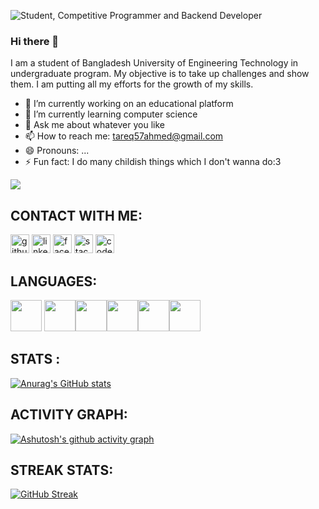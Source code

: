 ![Student, Competitive Programmer and Backend Developer](https://lh3.googleusercontent.com/X4JjAqnvBvhHMJZKxPGbNmCzkITnkAGR55NmHjedCNrFLxFvAIM6PUlzLHybiq76Ukdt=s800)
### Hi there 👋
I am a student of Bangladesh University of Engineering Technology in undergraduate program. My objective is to take up challenges and show them. I am putting all my efforts for the growth of my skills.


- 🔭 I’m currently working on an educational platform 
- 🌱 I’m currently learning computer science 
- 💬 Ask me about whatever you like
- 📫 How to reach me: tareq57ahmed@gmail.com
- 😄 Pronouns: ...
- ⚡ Fun fact: I do many childish things which I don't wanna do:3

![](https://komarev.com/ghpvc/?username=Tareq57e&color=green)


## CONTACT WITH ME:
[<img src='https://cdn.jsdelivr.net/npm/simple-icons@3.0.1/icons/github.svg' alt='github' height='30' padding=10px>](https://github.com/https://github.com/Tareq57)  [<img src='https://cdn.jsdelivr.net/npm/simple-icons@3.0.1/icons/linkedin.svg' alt='linkedin' height='30' padding = 10px>](https://www.linkedin.com/in/https://www.linkedin.com/in/tareq-ahmed-512b451b1//)  [<img src='https://cdn.jsdelivr.net/npm/simple-icons@3.0.1/icons/facebook.svg' alt='facebook' height='30' padding = 10px>](https://www.facebook.com/https://www.facebook.com/mimi.cry.524)  [<img src='https://cdn.jsdelivr.net/npm/simple-icons@3.0.1/icons/stackoverflow.svg' alt='stackoverflow' height='30' padding=10px>](https://stackoverflow.com/users/https://stackoverflow.com/users/15331866/tareq578)  [<img src='https://cdn.jsdelivr.net/npm/simple-icons@3.0.1/icons/codeforces.svg' alt='codeforces' height='30' padding=10px>](https://codeforces.com/profile/tareq578)  
## LANGUAGES:
<img src="https://cdn.jsdelivr.net/npm/programming-languages-logos/src/c/c.png" height="50">   <img src="https://cdn.jsdelivr.net/npm/programming-languages-logos/src/cpp/cpp.png" height="50"><img src="https://cdn.jsdelivr.net/npm/programming-languages-logos/src/python/python.png" height="50"><img src="https://cdn.jsdelivr.net/npm/programming-languages-logos/src/java/java.png" height="50"><img src="https://cdn.jsdelivr.net/npm/programming-languages-logos/src/css/css.png" height="50"><img src="https://cdn.jsdelivr.net/npm/programming-languages-logos/src/html/html.png" height="50">





## STATS :
[![Anurag's GitHub stats](https://github-readme-stats.vercel.app/api?username=Tareq57&theme=dracula)](https://github.com/anuraghazra/github-readme-stats)
## ACTIVITY GRAPH: 
[![Ashutosh's github activity graph](https://activity-graph.herokuapp.com/graph?username=Tareq57&theme=dracula)](https://github.com/ashutosh00710/github-readme-activity-graph)
## STREAK STATS:
[![GitHub Streak](https://github-readme-streak-stats.herokuapp.com/?user=Tareq57&theme=dracula)](https://github.com/DenverCoder1/github-readme-streak-stats)

